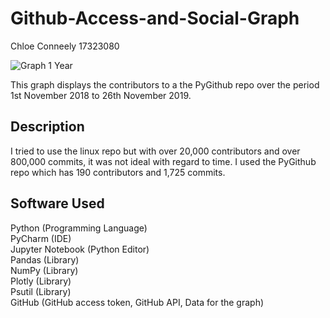 # Github-Access-and-Social-Graph
Chloe Conneely 17323080

![Graph 1 Year]("https://github.com/TheCsWorld/Github-Access/blob/master/Graph%201%20year.png")

This graph displays the contributors to a the PyGithub repo over the period 1st November 2018 to 26th November 2019.

## Description
I tried to use the linux repo but with over 20,000 contributors and over 800,000 commits, it was not ideal with regard to time.
I used the PyGithub repo which has 190 contributors and 1,725 commits.

## Software Used
Python (Programming Language)</br>
PyCharm (IDE)</br>
Jupyter Notebook (Python Editor)</br>
Pandas (Library)</br>
NumPy (Library)</br>
Plotly (Library)</br>
Psutil (Library)</br>
GitHub (GitHub access token, GitHub API, Data for the graph)</br>

